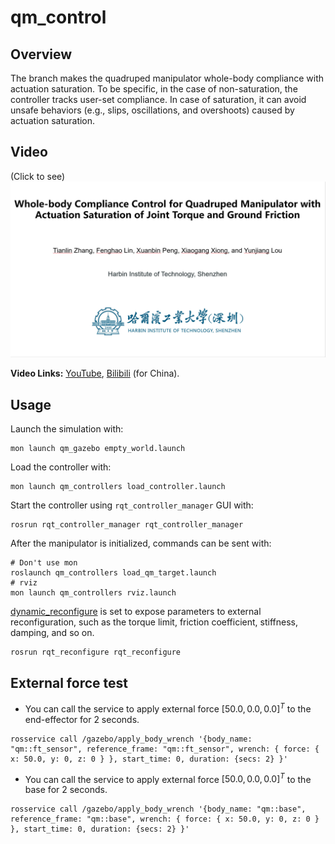 # qm_control

## Overview

The branch makes the quadruped manipulator whole-body compliance with actuation saturation. To be specific, in the case of non-saturation, the controller tracks user-set compliance. In case of saturation, it can avoid unsafe behaviors (e.g., slips, oscillations, and overshoots) caused by actuation saturation.

## Video

(Click to see)
[![Watch the video](./docs/cover.jpg)](https://youtu.be/EUXxHV2ZGMQ)

**Video Links:** [YouTube](https://youtu.be/EUXxHV2ZGMQ), [Bilibili](https://www.bilibili.com/video/BV1vi421d7rq) (for China).


## Usage

Launch the simulation with:

```
mon launch qm_gazebo empty_world.launch
```

Load the controller with:

```
mon launch qm_controllers load_controller.launch
```

Start the controller using `rqt_controller_manager` GUI with:

```
rosrun rqt_controller_manager rqt_controller_manager
```

After the manipulator is initialized, commands can be sent with: 

```
# Don't use mon
roslaunch qm_controllers load_qm_target.launch 
# rviz
mon launch qm_controllers rviz.launch
```

[dynamic_reconfigure](http://wiki.ros.org/dynamic_reconfigure) is set to expose parameters to external reconfiguration, such as the torque limit, friction coefficient, stiffness, damping, and so on.

```
rosrun rqt_reconfigure rqt_reconfigure
```



## External force test

-   You can call the service to apply external force $[50.0, 0.0, 0.0]^T$ to the end-effector for 2 seconds.

```
rosservice call /gazebo/apply_body_wrench '{body_name: "qm::ft_sensor", reference_frame: "qm::ft_sensor", wrench: { force: { x: 50.0, y: 0, z: 0 } }, start_time: 0, duration: {secs: 2} }'
```

-   You can call the service to apply external force $[50.0, 0.0, 0.0]^T$ to the base for 2 seconds.

```
rosservice call /gazebo/apply_body_wrench '{body_name: "qm::base", reference_frame: "qm::base", wrench: { force: { x: 50.0, y: 0, z: 0 } }, start_time: 0, duration: {secs: 2} }'
```
